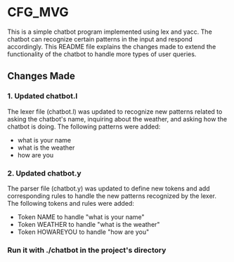 # CFG_MVG

This is a simple chatbot program implemented using lex and yacc. The chatbot can recognize certain patterns in the input and respond accordingly. This README file explains the changes made to extend the functionality of the chatbot to handle more types of user queries.

## Changes Made

### 1. Updated chatbot.l

The lexer file (chatbot.l) was updated to recognize new patterns related to asking the chatbot's name, inquiring about the weather, and asking how the chatbot is doing. The following patterns were added:

- what is your name
- what is the weather
- how are you

### 2. Updated chatbot.y

The parser file (chatbot.y) was updated to define new tokens and add corresponding rules to handle the new patterns recognized by the lexer. The following tokens and rules were added:

- Token NAME to handle "what is your name"
- Token WEATHER to handle "what is the weather"
- Token HOWAREYOU to handle "how are you"

### Run it with ./chatbot in the project's directory
